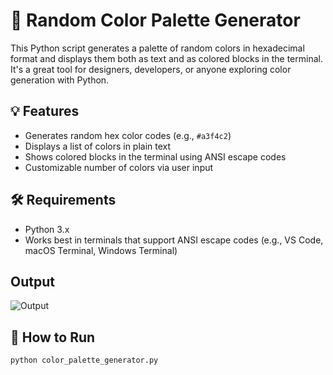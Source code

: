 # 🎨 Random Color Palette Generator

This Python script generates a palette of random colors in hexadecimal format and displays them both as text and as colored blocks in the terminal. It's a great tool for designers, developers, or anyone exploring color generation with Python.

## 💡 Features

- Generates random hex color codes (e.g., `#a3f4c2`)
- Displays a list of colors in plain text
- Shows colored blocks in the terminal using ANSI escape codes
- Customizable number of colors via user input

## 🛠 Requirements

- Python 3.x
- Works best in terminals that support ANSI escape codes (e.g., VS Code, macOS Terminal, Windows Terminal)

## Output

![Output](https://github.com/user-attachments/assets/3f2317ab-30b3-4317-8951-896468819b05)

## 🚀 How to Run

```bash
python color_palette_generator.py
